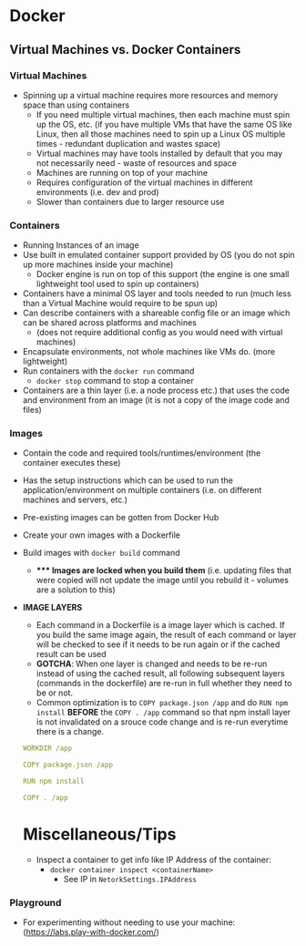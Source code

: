 # Docker

## Virtual Machines vs. Docker Containers

### Virtual Machines

- Spinning up a virtual machine requires more resources and memory space than using containers
  - If you need multiple virtual machines, then each machine must spin up the OS, etc. (if you have multiple VMs that have the same OS like Linux, then all those machines need to spin up a Linux OS multiple times - redundant duplication and wastes space)
  - Virtual machines may have tools installed by default that you may not necessarily need - waste of resources and space
  - Machines are running on top of your machine
  - Requires configuration of the virtual machines in different environments (i.e. dev and prod)
  - Slower than containers due to larger resource use

### Containers

- Running Instances of an image
- Use built in emulated container support provided by OS (you do not spin up more machines inside your machine)
  - Docker engine is run on top of this support (the engine is one small lightweight tool used to spin up containers)
- Containers have a minimal OS layer and tools needed to run (much less than a Virtual Machine would require to be spun up)
- Can describe containers with a shareable config file or an image which can be shared across platforms and machines
  - (does not require additional config as you would need with virtual machines)
- Encapsulate environments, not whole machines like VMs do. (more lightweight)
- Run containers with the `docker run` command
  - `docker stop` command to stop a container
- Containers are a thin layer (i.e. a node process etc.) that uses the code and environment from an image (it is not a copy of the image code and files)

### Images

- Contain the code and required tools/runtimes/environment (the container executes these)
- Has the setup instructions which can be used to run the application/environment on multiple containers (i.e. on different machines and servers, etc.)
- Pre-existing images can be gotten from Docker Hub
- Create your own images with a Dockerfile
- Build images with `docker build` command
  - **\*\*\* Images are locked when you build them** (i.e. updating files that were copied will not update the image until you rebuild it - volumes are a solution to this)
- **IMAGE LAYERS**

  - Each command in a Dockerfile is a image layer which is cached. If you build the same image again, the result of each command or layer will be checked to see if it needs to be run again or if the cached result can be used
  - **GOTCHA**: When one layer is changed and needs to be re-run instead of using the cached result, all following subsequent layers (commands in the dockerfile) are re-run in full whether they need to be or not.
  - Common optimization is to `COPY package.json /app` and do `RUN npm install` **BEFORE** the `COPY . /app` command so that npm install layer is not invalidated on a srouce code change and is re-run everytime there is a change.

  ```yaml
  WORKDIR /app

  COPY package.json /app

  RUN npm install

  COPY . /app
  ```

  # Miscellaneous/Tips

  - Inspect a container to get info like IP Address of the container:
    - `docker container inspect <containerName>`
      - See IP in `NetorkSettings.IPAddress`

### Playground

- For experimenting without needing to use your machine: (https://labs.play-with-docker.com/)
